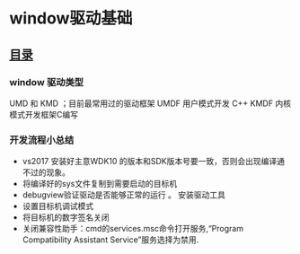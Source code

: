 # window驱动基础 

## [目录](README)

### window 驱动类型 

UMD 和 KMD ；目前最常用过的驱动框架
UMDF 用户模式开发 C++ 
KMDF 内核模式开发框架C编写 


### 开发流程小总结  

- vs2017 安装好主意WDK10 的版本和SDK版本号要一致，否则会出现编译通不过的现象。 
- 将编译好的sys文件复制到需要启动的目标机 
- debugview验证驱动是否能够正常的运行 。 安装驱动工具  
- 设置目标机调试模式 
- 将目标机的数字签名关闭
- 关闭兼容性助手：cmd的services.msc命令打开服务,“Program Compatibility Assistant Service”服务选择为禁用.